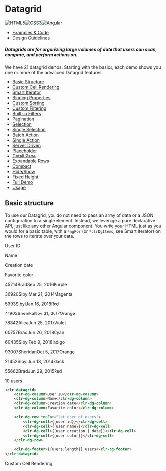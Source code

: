 # Datagrid

![HTML5](assets/images/bugs/badge_html5.svg 'HTML5')![CSS3](assets/images/bugs/badge_css3.svg 'CSS3')![Angular](assets/images/bugs/badge_ng.svg 'Angular')

* [Examples & Code](/documentation/datagrid#top)
* [Design Guidelines](/documentation/datagrid#guidelines)

##### Datagrids are for organizing large volumes of data that users can scan, compare, and perform actions on.

We have 21 datagrid demos. Starting with the basics, each demo shows you one or more of the advanced Datagrid features.

* [Basic Structure](/documentation/datagrid/structure)
* [Custom Cell Rendering](/documentation/datagrid/custom-rendering)
* [Smart Iterator](/documentation/datagrid/smart-iterator)
* [Binding Properties](/documentation/datagrid/binding-properties)
* [Custom Sorting](/documentation/datagrid/custom-sorting)
* [Custom Filtering](/documentation/datagrid/custom-filtering)
* [Built-in Filters](/documentation/datagrid/built-in-filters)
* [Pagination](/documentation/datagrid/pagination)
* [Selection](/documentation/datagrid/selection)
* [Single Selection](/documentation/datagrid/selection-single)
* [Batch Action](/documentation/datagrid/batch-action)
* [Single Action](/documentation/datagrid/single-action)
* [Server Driven](/documentation/datagrid/server-driven)
* [Placeholder](/documentation/datagrid/placeholder)
* [Detail Pane](/documentation/datagrid/detail-pane)
* [Expandable Rows](/documentation/datagrid/expandable-rows)
* [Compact](/documentation/datagrid/compact)
* [Hide/Show](/documentation/datagrid/hide-show)
* [Fixed Height](/documentation/datagrid/fixed-height)
* [Full Demo](/documentation/datagrid/full)
* [Usage](/documentation/datagrid/usage)

## Basic structure

To use our Datagrid, you do not need to pass an array of data or a JSON configuration to a single element. Instead, we leverage a pure declarative API, just like any other Angular component. You write your HTML just as you would for a basic table, with a `*ngFor` (or `*clrDgItems`, see Smart iterator) on the rows to iterate over your data.

User ID

Name

Creation date

Favorite color

45714BradSep 25, 2016Purple

36920SibylMar 21, 2014Magenta

5993SibylJan 16, 2018Red

41902ShenikaNov 21, 2017Orange

78842AlicaJun 25, 2017Violet

60757BradJun 26, 2018Cyan

60435SibylFeb 9, 2018Indigo

93007SheridanOct 5, 2017Orange

21452SibylJun 18, 2014Black

55662BradJun 29, 2015Red

10 users

```html
<clr-datagrid>
    <clr-dg-column>User ID</clr-dg-column>
    <clr-dg-column>Name</clr-dg-column>
    <clr-dg-column>Creation date</clr-dg-column>
    <clr-dg-column>Favorite color</clr-dg-column>

    <clr-dg-row *ngFor="let user of users">
        <clr-dg-cell>{{user.id}}</clr-dg-cell>
        <clr-dg-cell>{{user.name}}</clr-dg-cell>
        <clr-dg-cell>{{user.creation | date}}</clr-dg-cell>
        <clr-dg-cell>{{user.color}}</clr-dg-cell>
    </clr-dg-row>

    <clr-dg-footer>{{users.length}} users</clr-dg-footer>
</clr-datagrid>
```

Custom Cell Rendering
